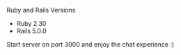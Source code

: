 Ruby and Rails Versions
* Ruby 2.30
* Rails 5.0.0

Start server on port 3000 and enjoy the chat experience :)

